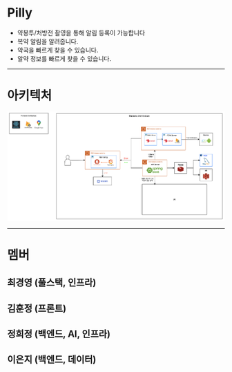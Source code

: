 # Pilly

- 약봉투/처방전 촬영을 통해 알림 등록이 가능합니다
- 복약 알림을 알려줍니다.
- 약국을 빠르게 찾을 수 있습니다.
- 알약 정보를 빠르게 찾을 수 있습니다.

---

# 아키텍처

![Pilly_Architecture.png](./Pilly_Architecture.png)

---

# 멤버

## 최경영 (풀스택, 인프라)

## 김훈정 (프론트)

## 정희정 (백엔드, AI, 인프라)

## 이은지 (백엔드, 데이터)
